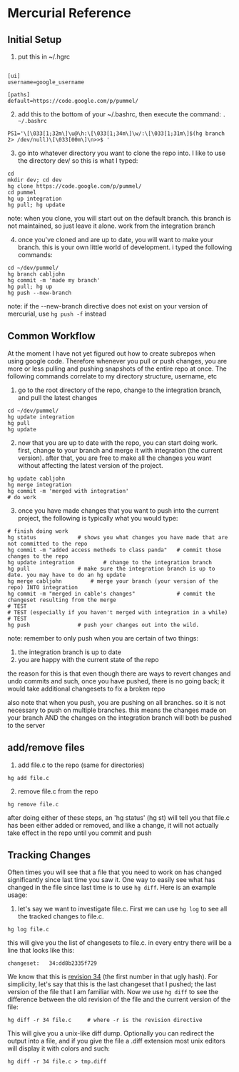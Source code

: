 # Mercurial Reference #

## Initial Setup ##


1) put this in ~/.hgrc
```
   
[ui]
username=google_username
   
[paths]
default=https://code.google.com/p/pummel/
```

2) add this to the bottom of your ~/.bashrc, then execute the command:    `. ~/.bashrc`

```
PS1='\[\033[1;32m\]\u@\h:\[\033[1;34m\]\w/:\[\033[1;31m\]$(hg branch 2> /dev/null)\[\033[00m\]\n>>$ '
```
3) go into whatever directory you want to clone the repo into.
I like to use the directory dev/ so this is what I typed:

```
cd
mkdir dev; cd dev
hg clone https://code.google.com/p/pummel/
cd pummel
hg up integration
hg pull; hg update
```

note: when you clone, you will start out on the default branch. this branch
is not maintained, so just leave it alone. work from the integration branch

4) once you've cloned and are up to date, you will want to make your branch.
this is your own little world of development. i typed the following commands:

```
cd ~/dev/pummel/
hg branch cabljohn
hg commit -m 'made my branch'
hg pull; hg up
hg push --new-branch
```

note: if the --new-branch directive does not exist on your version of mercurial,
use `hg push -f`  instead



## Common Workflow ##

At the moment I have not yet figured out how to create subrepos
when using google code. Therefore whenever you pull or push changes,
you are more or less pulling and pushing snapshots of the entire repo at once.
The following commands correlate to my directory structure, username, etc

1) go to the root directory of the repo, change to the integration branch,
and pull the latest changes

```
cd ~/dev/pummel/
hg update integration
hg pull
hg update
```

2) now that you are up to date with the repo, you can start doing work.
first, change to your branch and merge it with integration (the current
version). after that, you are free to make all the changes you want
without affecting the latest version of the project.

```
hg update cabljohn
hg merge integration
hg commit -m 'merged with integration'
# do work
```

3) once you have made changes that you want to push into the current
project, the following is typically what you would type:

```
# finish doing work
hg status		      # shows you what changes you have made that are not committed to the repo
hg commit -m "added access methods to class panda" 	 # commit those changes to the repo
hg update integration         # change to the integration branch
hg pull   		      # make sure the integration branch is up to date. you may have to do an hg update
hg merge cabljohn 	      # merge your branch (your version of the repo) INTO integration
hg commit -m "merged in cable's changes" 	         # commit the changeset resulting from the merge
# TEST
# TEST (especially if you haven't merged with integration in a while)
# TEST
hg push   		      # push your changes out into the wild.
```


note: remember to only push when you are certain of two things:
  1. the integration branch is up to date
  1. you are happy with the current state of the repo

the reason for this is that even though there are ways to revert
changes and undo commits and such, once you have pushed, there is
no going back; it would take additional changesets to fix a broken repo

also note that when you push, you are pushing on all branches. so it is not
necessary to push on multiple branches. this means the changes made on your
branch AND the changes on the integration branch will both be pushed to the server



## add/remove files ##

1) add file.c to the repo (same for directories)
```
hg add file.c
```

2) remove file.c from the repo
```
hg remove file.c
```

after doing either of these steps, an 'hg status' (hg st) will tell you
that file.c has been either added or removed, and like a change, it will
not actually take effect in the repo until you commit and push

## Tracking Changes ##
Often times you will see that a file that you need to work on has changed
significantly since last time you saw it. One way to easily see what has
changed in the file since last time is to use `hg diff`. Here is an example
usage:

1) let's say we want to investigate file.c. First we can use `hg log` to see all
the tracked changes to file.c.
```
hg log file.c
```

this will give you the list of changesets to file.c. in every entry there will be a
line that looks like this:
```
changeset:   34:dd8b2335f729 
```
We know that this is [revision 34](https://code.google.com/p/pummel/source/detail?r=34) (the first number in that ugly hash). For simplicity, let's
say that this is the last changeset that I pushed; the last version of the file that I am
familiar with. Now we use `hg diff` to see the difference between the old revision of the file
and the current version of the file:
```
hg diff -r 34 file.c     # where -r is the revision directive
```
This will give you a unix-like diff dump. Optionally you can redirect the output into a file,
and if you give the file a .diff extension most unix editors will display it with colors and such:
```
hg diff -r 34 file.c > tmp.diff
```